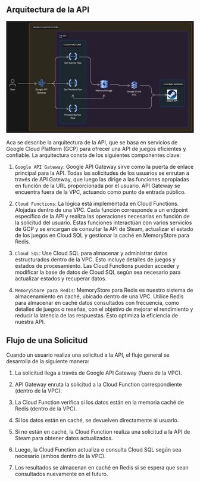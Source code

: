 ## Arquitectura de la API

![ArquitecturaAPI](/diagram/ArquitecturaAPI.png)

Aca se describe la arquitectura de la API, que se basa en servicios de Google Cloud Platform (GCP) para ofrecer una API de juegos eficientes y confiable. La arquitectura consta de los siguientes componentes clave:

1. `Google API Gateway`: Google API Gateway sirve como la puerta de enlace principal para la API. Todas las solicitudes de los usuarios se enrutan a través de API Gateway, que luego las dirige a las funciones apropiadas en función de la URL proporcionada por el usuario. API Gateway se encuentra fuera de la VPC, actuando como punto de entrada público.

2. `Cloud Functions`: La lógica está implementada en Cloud Functions. Alojadas dentro de una VPC. Cada función corresponde a un endpoint específico de la API y realiza las operaciones necesarias en función de la solicitud del usuario. Estas funciones interactúan con varios servicios de GCP y se encargan de consultar la API de Steam, actualizar el estado de los juegos en Cloud SQL y gestionar la caché en MemoryStore para Redis.

3. `Cloud SQL`: Use Cloud SQL para almacenar y administrar datos estructurados dentro de la VPC. Esto incluye detalles de juegos y estados de procesamiento. Las Cloud Functions pueden acceder y modificar la base de datos de Cloud SQL según sea necesario para actualizar estados y recuperar datos.

4. `MemoryStore para Redis`: MemoryStore para Redis es nuestro sistema de almacenamiento en caché, ubicado dentro de una VPC. Utilice Redis para almacenar en caché datos consultados con frecuencia, como detalles de juegos o reseñas, con el objetivo de mejorar el rendimiento y reducir la latencia de las respuestas. Esto optimiza la eficiencia de nuestra API.

## Flujo de una Solicitud
Cuando un usuario realiza una solicitud a la API, el flujo general se desarrolla de la siguiente manera:

1. La solicitud llega a través de Google API Gateway (fuera de la VPC).

2. API Gateway enruta la solicitud a la Cloud Function correspondiente (dentro de la VPC).

3. La Cloud Function verifica si los datos están en la memoria caché de Redis (dentro de la VPC).

4. Si los datos están en caché, se devuelven directamente al usuario.

5. Si no están en caché, la Cloud Function realiza una solicitud a la API de Steam para obtener datos actualizados.

6. Luego, la Cloud Function actualiza o consulta Cloud SQL según sea necesario (ambos dentro de la VPC).

7. Los resultados se almacenan en caché en Redis si se espera que sean consultados nuevamente en el futuro.